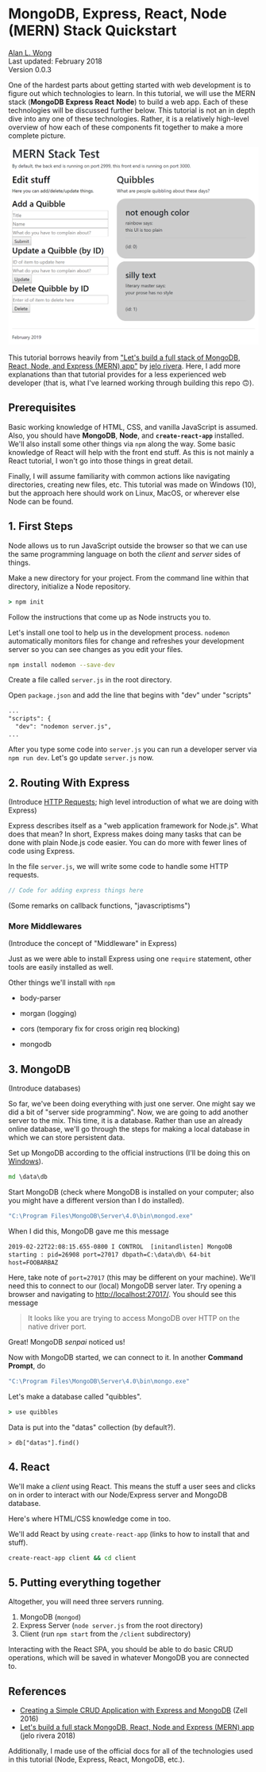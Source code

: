 # MongoDB, Express, React, Node (MERN) Stack Quickstart

[Alan L. Wong](https://captainalan.github.io)  
Last updated: February 2018  
Version 0.0.3  

One of the hardest parts about getting started with web development is to figure out which technologies to learn. In this tutorial, we will use the MERN stack (**MongoDB** **Express** **React** **Node**) to build a web app. Each of these technologies will be discussed further below. This tutorial is not an in depth dive into any one of these technologies. Rather, it is a relatively high-level overview of how each of these components fit together to make a more complete picture.

![Screenshot](https://github.com/captainalan/MERN-quickstart/blob/master/client-screenshot.PNG)

This tutorial borrows heavily from ["Let's build a full stack of MongoDB, React, Node, and Express (MERN) app"](https://medium.com/javascript-in-plain-english/full-stack-mongodb-react-node-js-express-js-in-one-simple-app-6cc8ed6de274) by [jelo rivera](https://medium.com/@jelorivera08). Here, I add more explanations than that tutorial provides for a less experienced web developer (that is, what I've learned working through building this repo 🙃).

## Prerequisites

Basic working knowledge of HTML, CSS, and vanilla JavaScript is assumed. Also, you should have **MongoDB**, **Node**, and **`create-react-app`** installed. We'll also install some other things via `npm` along the way. Some basic knowledge of React will help with the front end stuff. As this is not mainly a React tutorial, I won't go into those things in great detail.

Finally, I will assume familiarity with common actions like navigating directories, creating new files, etc. This tutorial was made on Windows (10), but the approach here should work on Linux, MacOS, or wherever else Node can be found.

## 1. First Steps

Node allows us to run JavaScript outside the browser so that we can use the same programming language on both the *client* and *server* sides of things.

Make a new directory for your project. From the command line within that directory, initialize a Node repository.

```cmd
> npm init
```

Follow the instructions that come up as Node instructs you to.

Let's install one tool to help us in the development process. `nodemon` automatically monitors files for change and refreshes your development server so you can see changes as you edit your files.

```bash
npm install nodemon --save-dev
```

Create a file called `server.js` in the root directory.

Open `package.json` and add the line that begins with "dev" under "scripts"

    ...
    "scripts": {
      "dev": "nodemon server.js",
    ...

After you type some code into `server.js` you can run a developer server via `npm run dev`. Let's go update `server.js` now.

## 2. Routing With Express

(Introduce [HTTP Requests](https://www.google.com/search?q=http+requests&rlz=1C1CHBF_enUS818US818&oq=http+requests&aqs=chrome..69i57j0l5.8664j0j7&sourceid=chrome&ie=UTF-8); high level introduction of what we are doing with Express)

Express describes itself as a "web application framework for Node.js". What does that mean? In short, Express makes doing many tasks that can be done with plain Node.js code easier. You can do more with fewer lines of code using Express.

In the file `server.js`, we will write some code to handle some HTTP requests.

```javascript
// Code for adding express things here
```

(Some remarks on callback functions, "javascriptisms")

### More Middlewares

(Introduce the concept of "Middleware" in Express)

Just as we were able to install Express using one `require` statement, other tools are easily installed as well.

Other things we'll install with `npm`

- body-parser
- morgan (logging)
- cors (temporary fix for cross origin req blocking)

- mongodb

## 3. MongoDB

(Introduce databases)

So far, we've been doing everything with just one server. One might say we did a bit of "server side programming". Now, we are going to add another server to the mix. This time, it is a database. Rather than use an already online database, we'll go through the steps for making a local database in which we can store persistent data.

Set up MongoDB according to the official instructions (I'll be doing this on [Windows](https://docs.mongodb.com/v3.2/tutorial/install-mongodb-on-windows/)).

```cmd
md \data\db
```

Start MongoDB (check where MongoDB is installed on your computer; also you might have a different version than I do installed).

```cmd
"C:\Program Files\MongoDB\Server\4.0\bin\mongod.exe"
```

When I did this, MongoDB gave me this message

```mongo
2019-02-22T22:08:15.655-0800 I CONTROL  [initandlisten] MongoDB starting : pid=26908 port=27017 dbpath=C:\data\db\ 64-bit host=FOOBARBAZ
```

Here, take note of `port=27017` (this may be different on your machine). We'll need this to connect to our (local) MongoDB server later. Try opening a browser and navigating to [http://localhost:27017/](http://localhost:27017/). You should see this message

> It looks like you are trying to access MongoDB over HTTP on the native driver port.

Great! MongoDB *senpai* noticed us!

Now with MongoDB started, we can connect to it. In another **Command Prompt**, do

```cmd
"C:\Program Files\MongoDB\Server\4.0\bin\mongo.exe"
```

Let's make a database called "quibbles".

```cmd
> use quibbles
```

Data is put into the "datas" collection (by default?).

```mongo
> db["datas"].find()
```

## 4. React

We'll make a *client* using React. This means the stuff a user sees and clicks on in order to interact with our Node/Express server and MongoDB database.

Here's where HTML/CSS knowledge come in too.

We'll add React by using `create-react-app` (links to how to install that and stuff).

```cmd
create-react-app client && cd client
```

## 5. Putting everything together

Altogether, you will need three servers running.

1. MongoDB (`mongod`)
2. Express Server (`node server.js` from the root directory)
3. Client (run `npm start` from the `/client` subdirectory)

Interacting with the React SPA, you should be able to do basic CRUD operations, which will be saved in whatever MongoDB you are connected to.

## References

- [Creating a Simple CRUD Application with Express and MongoDB](https://zellwk.com/blog/crud-express-mongodb/) (Zell 2016)
- [Let's build a full stack MongoDB, React, Node and Express (MERN) app](https://medium.com/javascript-in-plain-english/full-stack-mongodb-react-node-js-express-js-in-one-simple-app-6cc8ed6de274) (jelo rivera 2018)

Additionally, I made use of the official docs for all of the technologies used in this tutorial (Node, Express, React, MongoDB, etc.).
